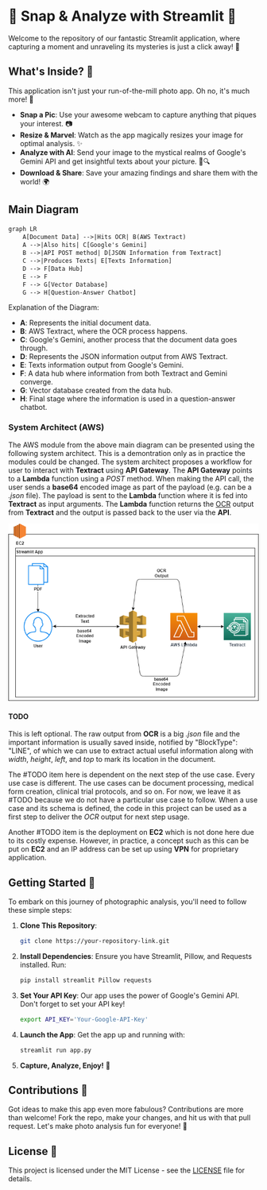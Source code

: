 # 📸 Snap & Analyze with Streamlit 🌟

Welcome to the repository of our fantastic Streamlit application, where capturing a moment and unraveling its mysteries is just a click away! 🚀

## What's Inside? 🎁

This application isn't just your run-of-the-mill photo app. Oh no, it's much more! 🌈

- **Snap a Pic**: Use your awesome webcam to capture anything that piques your interest. 📷
- **Resize & Marvel**: Watch as the app magically resizes your image for optimal analysis. ✨
- **Analyze with AI**: Send your image to the mystical realms of Google's Gemini API and get insightful texts about your picture. 🤖🔍
- **Download & Share**: Save your amazing findings and share them with the world! 🌍

## Main Diagram

```mermaid
graph LR
    A[Document Data] -->|Hits OCR| B(AWS Textract)
    A -->|Also hits| C[Google's Gemini]
    B -->|API POST method| D[JSON Information from Textract]
    C -->|Produces Texts| E[Texts Information]
    D --> F[Data Hub]
    E --> F
    F --> G[Vector Database]
    G --> H[Question-Answer Chatbot]
```

Explanation of the Diagram:
- **A**: Represents the initial document data.
- **B**: AWS Textract, where the OCR process happens.
- **C**: Google's Gemini, another process that the document data goes through.
- **D**: Represents the JSON information output from AWS Textract.
- **E**: Texts information output from Google's Gemini.
- **F**: A data hub where information from both Textract and Gemini converge.
- **G**: Vector database created from the data hub.
- **H**: Final stage where the information is used in a question-answer chatbot.

### System Architect (AWS)

The AWS module from the above main diagram can be presented using the following system architect. This is a demontration only as in practice the modules could be changed. The system architect proposes a workflow for user to interact with **Textract** using **API Gateway**. The **API Gateway** points to a **Lambda** function using a *POST* method. When making the API call, the user sends a **base64** encoded image as part of the payload (e.g. can be a *.json* file). The payload is sent to the **Lambda** function where it is fed into **Textract** as input arguments. The **Lambda** function returns the [OCR](https://en.wikipedia.org/wiki/Optical_character_recognition) output from **Textract** and the output is passed back to the user via the **API**. 

![image](figs/system-architect.png)

#### TODO

This is left optional. The raw output from **OCR** is a big *.json* file and the important information is usually saved inside, notified by "BlockType": "LINE", of which we can use to extract actual useful information along with *width*, *height*, *left*, and *top* to mark its location in the document. 

The #TODO item here is dependent on the next step of the use case. Every use case is different. The use cases can be document processing, medical form creation, clinical trial protocols, and so on. For now, we leave it as #TODO because we do not have a particular use case to follow. When a use case and its schema is defined, the code in this project can be used as a first step to deliver the *OCR* output for next step usage. 

Another #TODO item is the deployment on **EC2** which is not done here due to its costly expense. However, in practice, a concept such as this can be put on **EC2** and an IP address can be set up using **VPN** for proprietary application. 

## Getting Started 🚀

To embark on this journey of photographic analysis, you'll need to follow these simple steps:

1. **Clone This Repository**:
    ```bash
    git clone https://your-repository-link.git
    ```

2. **Install Dependencies**:
    Ensure you have Streamlit, Pillow, and Requests installed. Run:
    ```bash
    pip install streamlit Pillow requests
    ```

3. **Set Your API Key**:
    Our app uses the power of Google's Gemini API. Don't forget to set your API key!
    ```bash
    export API_KEY='Your-Google-API-Key'
    ```

4. **Launch the App**:
    Get the app up and running with:
    ```bash
    streamlit run app.py
    ```

5. **Capture, Analyze, Enjoy!** 🎉

## Contributions 🤝

Got ideas to make this app even more fabulous? Contributions are more than welcome! Fork the repo, make your changes, and hit us with that pull request. Let's make photo analysis fun for everyone! 🌟

## License 📜

This project is licensed under the MIT License - see the [LICENSE](LICENSE) file for details.